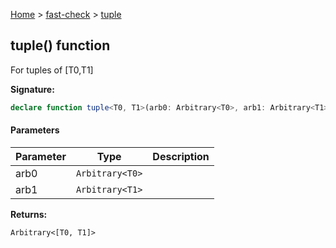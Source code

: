 [Home](/) &gt; [fast-check](../fast-check.md) &gt; [tuple](tuple_1.md)

## tuple() function

For tuples of \[T0,T1\]

<b>Signature:</b>

```typescript
declare function tuple<T0, T1>(arb0: Arbitrary<T0>, arb1: Arbitrary<T1>): Arbitrary<[T0, T1]>;
```

#### Parameters

|  Parameter | Type | Description |
|  --- | --- | --- |
|  arb0 | <code>Arbitrary&lt;T0&gt;</code> |  |
|  arb1 | <code>Arbitrary&lt;T1&gt;</code> |  |

<b>Returns:</b>

`Arbitrary<[T0, T1]>`


